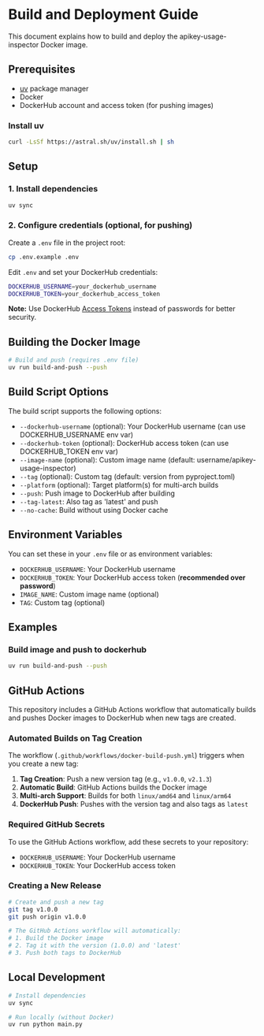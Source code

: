 # Build and Deployment Guide

This document explains how to build and deploy the apikey-usage-inspector Docker image.

## Prerequisites

- [uv](https://docs.astral.sh/uv/) package manager
- Docker
- DockerHub account and access token (for pushing images)

### Install uv

```bash
curl -LsSf https://astral.sh/uv/install.sh | sh
```

## Setup

### 1. Install dependencies

```bash
uv sync
```

### 2. Configure credentials (optional, for pushing)

Create a `.env` file in the project root:

```bash
cp .env.example .env
```

Edit `.env` and set your DockerHub credentials:

```bash
DOCKERHUB_USERNAME=your_dockerhub_username
DOCKERHUB_TOKEN=your_dockerhub_access_token
```

**Note:** Use DockerHub [Access Tokens](https://docs.docker.com/docker-hub/access-tokens/) instead of passwords for better security.

## Building the Docker Image

```bash
# Build and push (requires .env file)
uv run build-and-push --push
```

## Build Script Options

The build script supports the following options:

- `--dockerhub-username` (optional): Your DockerHub username (can use DOCKERHUB_USERNAME env var)
- `--dockerhub-token` (optional): DockerHub access token (can use DOCKERHUB_TOKEN env var)
- `--image-name` (optional): Custom image name (default: username/apikey-usage-inspector)
- `--tag` (optional): Custom tag (default: version from pyproject.toml)
- `--platform` (optional): Target platform(s) for multi-arch builds
- `--push`: Push image to DockerHub after building
- `--tag-latest`: Also tag as 'latest' and push
- `--no-cache`: Build without using Docker cache

## Environment Variables

You can set these in your `.env` file or as environment variables:

- `DOCKERHUB_USERNAME`: Your DockerHub username
- `DOCKERHUB_TOKEN`: Your DockerHub access token (**recommended over password**)
- `IMAGE_NAME`: Custom image name (optional)
- `TAG`: Custom tag (optional)

## Examples

### Build image and push to dockerhub

```bash
uv run build-and-push --push
```

## GitHub Actions

This repository includes a GitHub Actions workflow that automatically builds and pushes Docker images to DockerHub when new tags are created.

### Automated Builds on Tag Creation

The workflow (`.github/workflows/docker-build-push.yml`) triggers when you create a new tag:

1. **Tag Creation**: Push a new version tag (e.g., `v1.0.0`, `v2.1.3`)
2. **Automatic Build**: GitHub Actions builds the Docker image
3. **Multi-arch Support**: Builds for both `linux/amd64` and `linux/arm64`
4. **DockerHub Push**: Pushes with the version tag and also tags as `latest`

### Required GitHub Secrets

To use the GitHub Actions workflow, add these secrets to your repository:

- `DOCKERHUB_USERNAME`: Your DockerHub username
- `DOCKERHUB_TOKEN`: Your DockerHub access token

### Creating a New Release

```bash
# Create and push a new tag
git tag v1.0.0
git push origin v1.0.0

# The GitHub Actions workflow will automatically:
# 1. Build the Docker image
# 2. Tag it with the version (1.0.0) and 'latest'
# 3. Push both tags to DockerHub
```

## Local Development

```bash
# Install dependencies
uv sync

# Run locally (without Docker)
uv run python main.py
```
